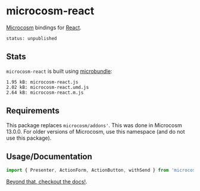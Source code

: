 # microcosm-react

[Microcosm](https://github.com/vigetlabs/microcosm) bindings for [React](https://github.com/facebook/react).

```text
status: unpublished
```

## Stats

`microcosm-react` is built using [microbundle](https://github.com/developit/microbundle):

```text
1.95 kB: microcosm-react.js
2.02 kB: microcosm-react.umd.js
2.64 kB: microcosm-react.m.js
```

## Requirements

This package replaces `microcosm/addons'`. This was done in Microcosm 13.0.0. For older versions of Microcosm, use this namespace (and do not use this package).

## Usage/Documentation

```javascript
import { Presenter, ActionForm, ActionButton, withSend } from 'microcosm-react'
```

[Beyond that, checkout the docs!](http://code.viget.com/microcosm/api/#addons).
